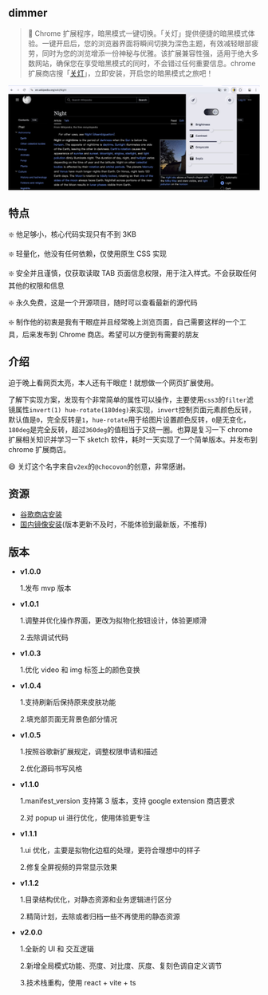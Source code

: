 ## dimmer

> 👋 Chrome 扩展程序，暗黑模式一键切换。「关灯」提供便捷的暗黑模式体验。一键开启后，您的浏览器界面将瞬间切换为深色主题，有效减轻眼部疲劳，同时为您的浏览增添一份神秘与优雅。该扩展兼容性强，适用于绝大多数网站，确保您在享受暗黑模式的同时，不会错过任何重要信息。chrome 扩展商店搜「[关灯](https://chromewebstore.google.com/detail/lights-off%E5%85%B3%E7%81%AF/dnidbhhpcjgffjophhebfelbcnonoclh)」，立即安装，开启您的暗黑模式之旅吧！

<div style='display: flex;align-items: center;justify-content: center;'><img width='600px' src='./readme/imgs/intro.jpg' style='border: 1px solid transparent;' alt='example'/></div>

## 特点

❇️ 他足够小，核心代码实现只有不到 3KB <br/>

❇️ 轻量化，他没有任何依赖，仅使用原生 CSS 实现 <br/>

❇️ 安全并且谨慎，仅获取读取 TAB 页面信息权限，用于注入样式。不会获取任何其他的权限和信息 <br/>

❇️ 永久免费，这是一个开源项目，随时可以查看最新的源代码 <br/>

❇️ 制作他的初衷是我有干眼症并且经常晚上浏览页面，自己需要这样的一个工具，后来发布到 Chrome 商店。希望可以方便到有需要的朋友 <br/>

## 介绍

迫于晚上看网页太亮，本人还有干眼症！就想做一个网页扩展使用。

了解下实现方案，发现有个非常简单的属性可以操作，主要使用`css3`的`filter`滤镜属性`invert(1) hue-rotate(180deg)`来实现，`invert`控制页面元素颜色反转，默认值是`0`，完全反转是`1`，`hue-rotate`用于给图片设置颜色反转，`0`是无变化，`180deg`是完全反转，超过`360deg`的值相当于又绕一圈。也算是复习一下 chrome 扩展相关知识并学习一下 sketch 软件，耗时一天实现了一个简单版本。并发布到 chrome 扩展商店。

😄 关灯这个名字来自`v2ex`的`@chocovon`的创意，非常感谢。

## 资源

- [谷歌商店安装](https://chromewebstore.google.com/detail/lights-off%E5%85%B3%E7%81%AF/dnidbhhpcjgffjophhebfelbcnonoclh)
- [国内镜像安装](https://www.ilovechrome.com/extension/dnidbhhpcjgffjophhebfelbcnonoclh)(版本更新不及时，不能体验到最新版，不推荐)

## 版本

- **v1.0.0**

  1.发布 mvp 版本

- **v1.0.1**

  1.调整并优化操作界面，更改为拟物化按钮设计，体验更顺滑

  2.去除调试代码

- **v1.0.3**

  1.优化 video 和 img 标签上的颜色变换

- **v1.0.4**

  1.支持刷新后保持原来皮肤功能

  2.填充部页面无背景色部分情况

- **v1.0.5**

  1.按照谷歌新扩展规定，调整权限申请和描述

  2.优化源码书写风格

- **v1.1.0**

  1.manifest_version 支持第 3 版本，支持 google extension 商店要求

  2.对 popup ui 进行优化，使用体验更专注

- **v1.1.1**

  1.ui 优化，主要是拟物化边框的处理，更符合理想中的样子

  2.修复全屏视频的异常显示效果

- **v1.1.2**

  1.目录结构优化，对静态资源和业务逻辑进行区分

  2.精简计划，去除或者归档一些不再使用的静态资源

- **v2.0.0**

  1.全新的 UI 和 交互逻辑

  2.新增全局模式功能、亮度、对比度、灰度、复刻色调自定义调节

  3.技术栈重构，使用 react + vite + ts
